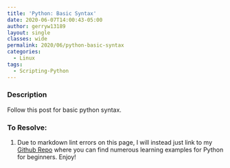```yaml
---
title: 'Python: Basic Syntax'
date: 2020-06-07T14:00:43-05:00
author: gerryw13189
layout: single
classes: wide
permalink: 2020/06/python-basic-syntax
categories:
  - Linux
tags:
  - Scripting-Python
---
```

<!--more-->

### Description

Follow this post for basic python syntax.

### To Resolve:

1. Due to markdown lint errors on this page, I will instead just link to my [Github Repo](https://github.com/gerryw1389/python/tree/main/learning) where you can find numerous learning examples for Python for beginners. Enjoy!
